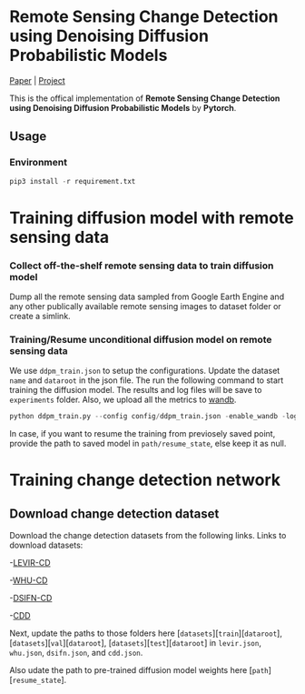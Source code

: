 # Remote Sensing Change Detection using Denoising Diffusion Probabilistic Models

[Paper]() |  [Project]()

This is the offical implementation of **Remote Sensing Change Detection using Denoising Diffusion Probabilistic Models** by **Pytorch**.

## Usage
### Environment
```python
pip3 install -r requirement.txt
```

# Training diffusion model with remote sensing data
### Collect off-the-shelf remote sensing data to train diffusion model

Dump all the remote sensing data sampled from Google Earth Engine and any other publically available remote sensing images to dataset folder or create a simlink. 

### Training/Resume unconditional diffusion model on remote sensing data

We use ``ddpm_train.json`` to setup the configurations. Update the dataset ``name`` and ``dataroot`` in the json file. The run the following command to start training the diffusion model. The results and log files will be save to ``experiments`` folder. Also, we upload all the metrics to [wandb](https://wandb.ai/home).

```python
python ddpm_train.py --config config/ddpm_train.json -enable_wandb -log_eval
```

In case, if you want to resume the training from previosely saved point, provide the path to saved model in ``path/resume_state``, else keep it as null.

# Training change detection network
## Download change detection dataset
Download the change detection datasets from the following links.
Links to download datasets:

-[LEVIR-CD](https://www.dropbox.com/s/18fb5jo0npu5evm/LEVIR-CD256.zip?dl=0)

-[WHU-CD](https://www.dropbox.com/s/r76a00jcxp5d3hl/WHU-CD-256.zip?dl=0)

-[DSIFN-CD](https://www.dropbox.com/s/1lr4m70x8jdkdr0/DSIFN-CD-256.zip?dl=0)

-[CDD](https://www.dropbox.com/s/ls9fq5u61k8wxwk/CDD.zip?dl=0)

Next, update the paths to those folders here [`datasets`][`train`][`dataroot`], [`datasets`][`val`][`dataroot`], [`datasets`][`test`][`dataroot`] in `levir.json`, `whu.json`, `dsifn.json`, and `cdd.json`.

Also udate the path to pre-trained diffusion model weights here [`path`][`resume_state`].







